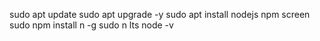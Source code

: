 sudo apt update
sudo apt upgrade -y
sudo apt install nodejs npm screen
sudo npm install n -g
sudo n lts
node -v